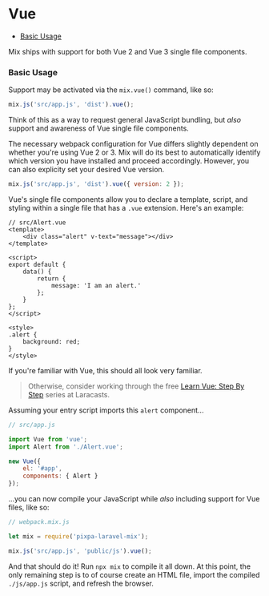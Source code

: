 # Vue

-   [Basic Usage](#basic-usage)

Mix ships with support for both Vue 2 and Vue 3 single file components.

### Basic Usage

Support may be activated via the `mix.vue()` command, like so:

```js
mix.js('src/app.js', 'dist').vue();
```

Think of this as a way to request general JavaScript bundling, but _also_ support and awareness of Vue single file components.

The necessary webpack configuration for Vue differs slightly dependent on whether you're using Vue 2 or 3.
Mix will do its best to automatically identify which version you have installed and proceed accordingly. However, you can also explicity set your desired Vue version.

```js
mix.js('src/app.js', 'dist').vue({ version: 2 });
```

Vue's single file components allow you to declare a template, script, and styling within a single file that has a `.vue` extension. Here's an example:

```vue
// src/Alert.vue
<template>
    <div class="alert" v-text="message"></div>
</template>

<script>
export default {
    data() {
        return {
            message: 'I am an alert.'
        };
    }
};
</script>

<style>
.alert {
    background: red;
}
</style>
```

If you're familiar with Vue, this should all look very familiar.

> Otherwise, consider working through the free [Learn Vue: Step By Step](https://laracasts.com/series/learn-vue-2-step-by-step) series at Laracasts.

Assuming your entry script imports this `alert` component...

```js
// src/app.js

import Vue from 'vue';
import Alert from './Alert.vue';

new Vue({
    el: '#app',
    components: { Alert }
});
```

...you can now compile your JavaScript while _also_ including support for Vue files, like so:

```js
// webpack.mix.js

let mix = require('pixpa-laravel-mix');

mix.js('src/app.js', 'public/js').vue();
```

And that should do it! Run `npx mix` to compile it all down. At this point, the only remaining step is to of course create an HTML file, import the compiled `./js/app.js` script, and refresh the browser.
